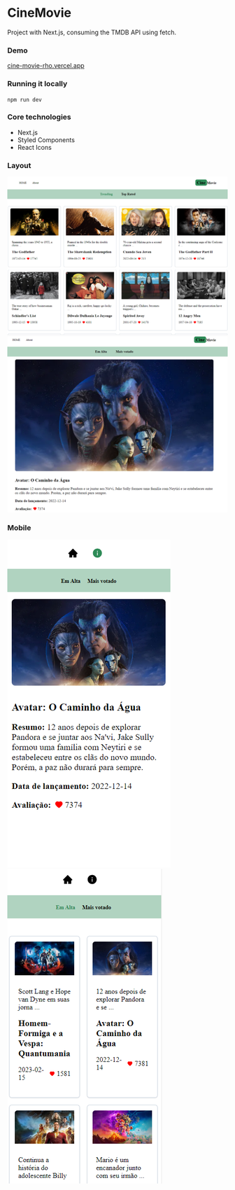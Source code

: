 # CineMovie
Project with Next.js, consuming the TMDB API using fetch.

### Demo

[cine-movie-rho.vercel.app](cine-movie-rho.vercel.app)

### Running it locally

`npm run dev`

### Core technologies

- Next.js
- Styled Components
- React Icons

### Layout

![Layout](public/print.png)
![Layout](public/print2.png)

### Mobile

![Mobile](public/printmobile.png)
![Mobile](public/printmobile2.png)

